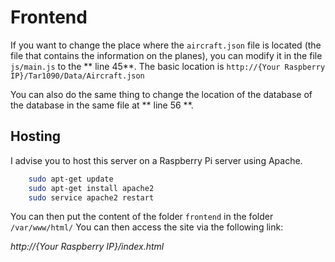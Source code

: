 # Frontend

If you want to change the place where the `aircraft.json` file is located (the file that contains the information on the planes), you can modify it in the file` js/main.js` to the ** line 45**.
The basic location is `http://{Your Raspberry IP}/Tar1090/Data/Aircraft.json`

You can also do the same thing to change the location of the database of the database in the same file at ** line 56 **.

## Hosting

I advise you to host this server on a Raspberry Pi server using Apache.
    
```bash
    sudo apt-get update
    sudo apt-get install apache2
    sudo service apache2 restart
```
You can then put the content of the folder `frontend` in the folder `/var/www/html/`
You can then access the site via the following link:

*http://{Your Raspberry IP}/index.html*